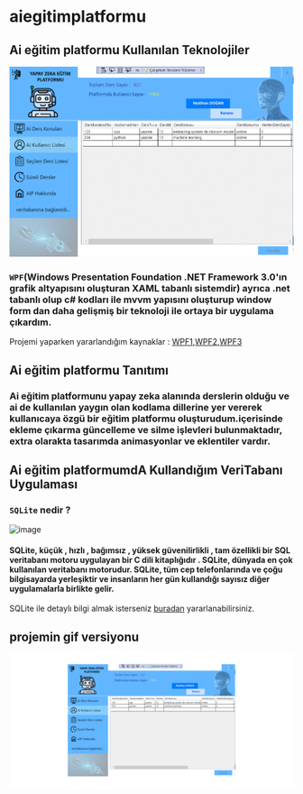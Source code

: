 # aiegitimplatformu
## Ai eğitim platformu Kullanılan Teknolojiler 
![image](https://github.com/neslihandogann/aiegitimplatformu/blob/main/projeegif.gif)
### `WPF`(Windows Presentation Foundation .NET Framework 3.0'ın grafik altyapısını oluşturan XAML tabanlı sistemdir) ayrıca .net tabanlı olup c# kodları ile mvvm yapısını oluşturup window form dan daha gelişmiş bir teknoloji ile ortaya bir uygulama çıkardım.
Projemi yaparken yararlandığım kaynaklar : [WPF1](https://wpf-tutorial.com/),[WPF2](https://docs.microsoft.com/tr-tr/dotnet/desktop/wpf/get-started/create-app-visual-studio?view=netdesktop-6.0),[WPF3](https://www.tutorialspoint.com/wpf/index.htm)
## Ai eğitim platformu Tanıtımı
### Ai eğitim platformunu yapay zeka alanında derslerin olduğu ve ai de kullanılan yaygın olan kodlama dillerine yer vererek kullanıcaya özgü bir eğitim platformu oluşturudum.içerisinde ekleme çıkarma güncelleme ve silme işlevleri bulunmaktadır, extra olarakta tasarımda animasyonlar ve eklentiler vardır.
## Ai eğitim platformumdA Kullandığım VeriTabanı Uygulaması
### `SQLite` nedir ?
![image](https://user-images.githubusercontent.com/75863951/171742990-e5f0668f-0fe4-4aef-954e-1fa82fdf4944.png)
#### SQLite, küçük , hızlı , bağımsız , yüksek güvenilirlikli , tam özellikli bir SQL veritabanı motoru uygulayan bir C dili kitaplığıdır . SQLite, dünyada en çok kullanılan veritabanı motorudur. SQLite, tüm cep telefonlarında ve çoğu bilgisayarda yerleşiktir ve insanların her gün kullandığı sayısız diğer uygulamalarla birlikte gelir.
SQLite ile detaylı bilgi almak isterseniz [buradan](https://sqlitebrowser.org/)  yararlanabilirsiniz.

## projemin gif versiyonu

![image](https://github.com/neslihandogann/aiegitimplatformu/blob/main/projegif.gif)
